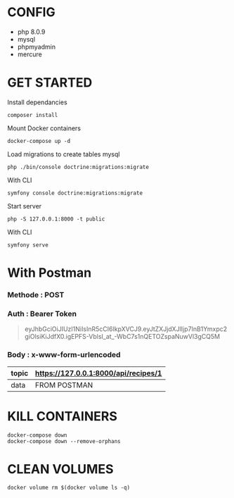 # CONFIG
- php 8.0.9
- mysql
- phpmyadmin
- mercure

# GET STARTED

Install dependancies
```
composer install
```
Mount Docker containers
```
docker-compose up -d
```
Load migrations to create tables mysql 
```
php ./bin/console doctrine:migrations:migrate
```
With CLI
```
symfony console doctrine:migrations:migrate
```
Start server
```
php -S 127.0.0.1:8000 -t public
```
With CLI
```
symfony serve
```


# With Postman

### Methode : POST
### Auth : Bearer Token 
> eyJhbGciOiJIUzI1NiIsInR5cCI6IkpXVCJ9.eyJtZXJjdXJlIjp7InB1Ymxpc2giOlsiKiJdfX0.igEPFS-VblsI_at_-WbC7s1nQETOZspaNuwVl3gCQ5M

### Body : x-www-form-urlencoded
| topic | https://127.0.0.1:8000/api/recipes/1 |
|-------|--------------------------------------|
| data  | FROM POSTMAN                         |

# KILL CONTAINERS
```
docker-compose down
docker-compose down --remove-orphans
```
# CLEAN VOLUMES
```
docker volume rm $(docker volume ls -q)
```

